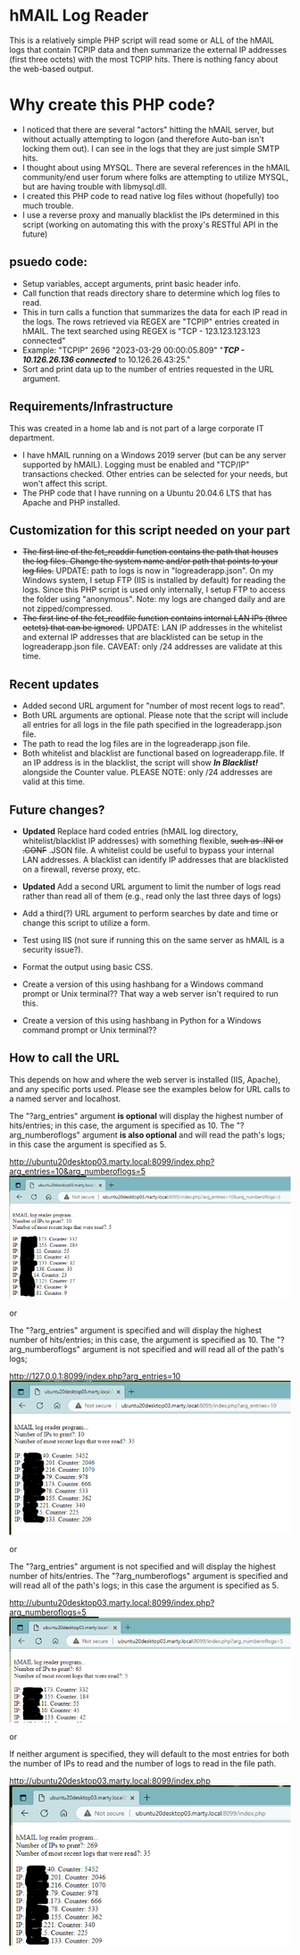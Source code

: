 # hMAIL Log Reader
This is a relatively simple PHP script will read some or ALL of the hMAIL logs that contain TCPIP data
and then summarize the external IP addresses (first three octets) with the most TCPIP hits.
There is nothing fancy about the web-based output.

# Why create this PHP code?
* I noticed that there are several "actors" hitting the hMAIL server, but without actually attempting to logon (and therefore Auto-ban isn't locking them out). I can see in the logs that they are just simple SMTP hits.
* I thought about using MYSQL. There are several references in the hMAIL community/end user forum where folks are attempting to utilize MYSQL, but are having trouble with libmysql.dll.
* I created this PHP code to read native log files without (hopefully) too much trouble.
* I use a reverse proxy and manually blacklist the IPs determined in this script (working on automating this with the proxy's RESTful API in the future)

## psuedo code:
* Setup variables, accept arguments, print basic header info.
* Call function that reads directory share to determine which log files to read.
* This in turn calls a function that summarizes the data for each IP read in the logs.
  The rows retrieved via REGEX are "TCPIP" entries created in hMAIL.
  The text searched using REGEX is "TCP - 123.123.123.123 connected"
* Example:  "TCPIP"	2696	"2023-03-29 00:00:05.809"	"***TCP - 10.126.26.136 connected*** to 10.126.26.43:25."
* Sort and print data up to the number of entries requested in the URL argument.

## Requirements/Infrastructure
This was created in a home lab and is not part of a large corporate IT department.
* I have hMAIL running on a Windows 2019 server (but can be any server supported by hMAIL).
  Logging must be enabled and "TCP/IP" transactions checked. Other entries can be selected for your needs, but won't affect this script.
* The PHP code that I have running on a Ubuntu 20.04.6 LTS that has Apache and PHP installed.

## Customization for this script needed on your part
* ~~The first line of the fct_readdir function contains the path that houses the log files. Change the system name and/or path that points to your log files.~~
  UPDATE: path to logs is now in "logreaderapp.json".
  On my Windows system, I setup FTP (IIS is installed by default) for reading the logs. Since this PHP script is used only internally, I setup FTP to access the folder using "anonymous".
  Note: my logs are changed daily and are not zipped/compressed.
* ~~The first line of the fct_readfile function contains internal LAN IPs (three octets) that can be ignored.~~
  UPDATE: LAN IP addresses in the whitelist and external IP addresses that are blacklisted can be setup in the logreaderapp.json file.
  CAVEAT: only /24 addresses are validate at this time.

## Recent updates
* Added second URL argument for "number of most recent logs to read".
* Both URL arguments are optional. Please note that the script will include all entries for all logs in the file path specified in the logreaderapp.json file.
* The path to read the log files are in the logreaderapp.json file.
* Both whitelist and blacklist are functional based on logreaderapp.file. If an IP address is in the blacklist, the script will show ***In Blacklist!*** alongside the Counter value.
  PLEASE NOTE: only /24 addresses are valid at this time.

## Future changes?
* **Updated** Replace hard coded entries (hMAIL log directory, whitelist/blacklist IP addresses) with something flexible, ~~such as .INI or .CONF~~ .JSON file.
    A whitelist could be useful to bypass your internal LAN addresses.
    A blacklist can identify IP addresses that are blacklisted on a firewall, reverse proxy, etc.
* **Updated** Add a second URL argument to limit the number of logs read rather than read all of them (e.g., read only the last three days of logs)
* Add a third(?) URL argument to perform searches by date and time or change this script to utilize a form.
* Test using IIS (not sure if running this on the same server as hMAIL is a security issue?).
* Format the output using basic CSS.

* Create a version of this using hashbang for a Windows command prompt or Unix terminal?? That way a web server isn't required to run this.
* Create a version of this using hashbang in Python for a Windows command prompt or Unix terminal??

## How to call the URL
This depends on how and where the web server is installed (IIS, Apache), and any specific ports used. Please see the examples below for URL calls to a named server and localhost.

The "?arg_entries" argument **is optional** will display the highest number of hits/entries; in this case, the argument is specified as 10. The "?arg_numberoflogs" argument **is also optional** and will read the path's logs; in this case the argument is specified as 5.

http://ubuntu20desktop03.marty.local:8099/index.php?arg_entries=10&arg_numberoflogs=5
![screen cap of top 10 external IP addresses summarized from 5 logs](Example4.PNG)

or

The "?arg_entries" argument is specified and will display the highest number of hits/entries; in this case, the argument is specified as 10. The "?arg_numberoflogs" argument is not specified and will read all of the path's logs;

http://127.0.0.1:8099/index.php?arg_entries=10
![screen cap of top 10 external IP addresses summarized from logs](Example1.PNG)

or

The "?arg_entries" argument is not specified and will display the highest number of hits/entries. The "?arg_numberoflogs" argument is specified and will read all of the path's logs; in this case the argument is specified as 5.

http://ubuntu20desktop03.marty.local:8099/index.php?arg_numberoflogs=5
![screen cap of top 10 external IP addresses summarized from 5 logs](Example2.PNG)

or

If neither argument is specified, they will default to the most entries for both the number of IPs to read and the number of logs to read in the file path.

http://ubuntu20desktop03.marty.local:8099/index.php
![screen cap of all external IP addresses summarized from all logs](Example3.PNG)
